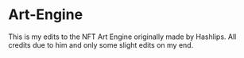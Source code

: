 # Art-Engine
This is my edits to the NFT Art Engine originally made by Hashlips. All credits due to him and only some slight edits on my end.
